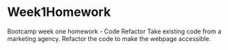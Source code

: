 # Week1Homework
Bootcamp week one homework - Code Refactor
Take existing code from a marketing agency. Refactor the code to make the webpage accessible. 
